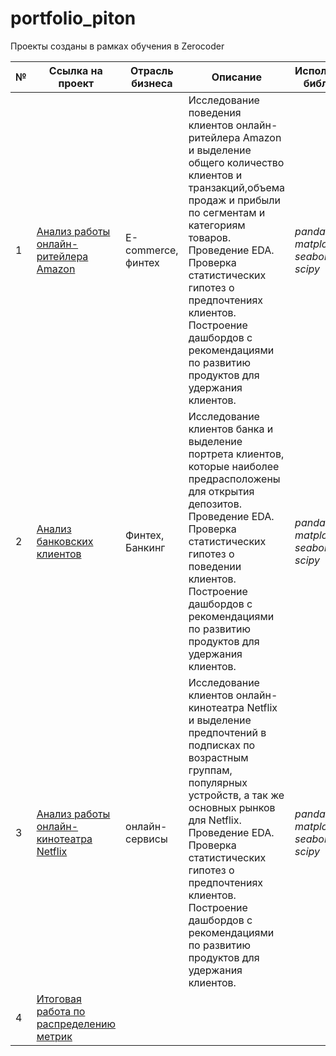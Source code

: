 # portfolio_piton
Проекты созданы в рамках обучения в Zerocoder

№ | Ссылка на проект | Отрасль бизнеса | Описание | Используемые библиотеки | Презентация проекта 
---|---|---|---|---|---|
 1| [Анализ работы онлайн-ритейлера Amazon](https://github.com/YugaScFM/portfolio_piton/blob/d31bab4bb810c44c0489d198556d5b3b0ffae518/Amazon.ipynb) |E-commerce, финтех | Исследование поведения клиентов онлайн-ритейлера Amazon и выделение общего количество клиентов и транзакций,объема продаж и прибыли по сегментам и категориям товаров. Проведение EDA. Проверка статистических гипотез о предпочтениях клиентов. Построение дашбордов с рекомендациями по развитию продуктов для удержания клиентов. | _pandas, numpy, matplotlib, seaborn, plotly, scipy_ | [Презентация "Анализ работы онлайн-ритейлера Amazon"](https://drive.google.com/file/d/1SYSMBpdnEHCxm55G-7_D9fAqcFS-rCjn/view?usp=sharing) 
 2| [Анализ банковских клиентов](https://github.com/YugaScFM/portfolio_piton/blob/main/Banks.ipynb) | Финтех, Банкинг | Исследование клиентов банка и выделение портрета клиентов, которые наиболее предрасположены для открытия депозитов. Проведение EDA. Проверка статистических гипотез о поведении клиентов. Построение дашбордов с рекомендациями по развитию продуктов для удержания клиентов. | _pandas, numpy, matplotlib, seaborn, plotly, scipy_ | [Презентация "Анализ: Наиболее предрасположенная группа банковских клиентов для открытия депозитов "](https://drive.google.com/file/d/13pq4eFpiHog_xdAHyiyZZYWwTdi2o10C/view?usp=sharing)
  3| [Анализ работы онлайн-кинотеатра Netflix](https://github.com/YugaScFM/portfolio_piton/blob/d31bab4bb810c44c0489d198556d5b3b0ffae518/Netflix.ipynb) |онлайн-сервисы | Исследование клиентов онлайн-кинотеатра Netflix и выделение предпочтений в подписках по возрастным группам, популярных устройств, а так же основных рынков для Netflix. Проведение EDA. Проверка статистических гипотез о предпочтениях клиентов. Построение дашбордов с рекомендациями по развитию продуктов для удержания клиентов. | _pandas, numpy, matplotlib, seaborn, plotly, scipy_ | [Презентация "Анализ работы онлайн-кинотеатра Netflix"](https://drive.google.com/file/d/1e98P2xUod15xr_q3rjLqoojSMKTQ6dDw/view?usp=sharing)
 4| [Итоговая работа по распределению метрик](https://github.com/YugaScFM/portfolio_piton/blob/86be3e68e55c2de573e750883d8b726f0a9e55cc/%D0%98%D1%82%D0%BE%D0%B3%D0%BE%D0%B2%D0%B0%D1%8F.ipynb) |
